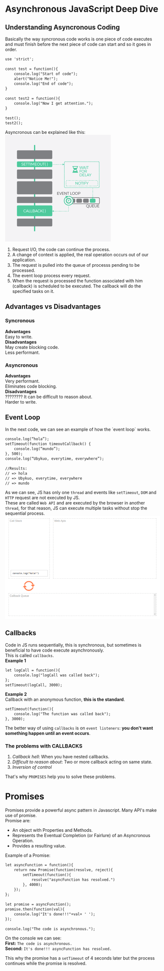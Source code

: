 # Asynchronous JavaScript Deep Dive 

## Understanding Asyncronous Coding  
Basically the way syncronous code works is one piece of code executes and must finish before the next piece of code can start and so it goes in order.

```
use 'strict';

const test = function(){
    console.log("Start of code");
    alert("Notice Me!");
    console.log("End of code");
}

const test2 = function(){
    console.log("Now I get attention.");
}

test();
test2();
```

Asyncronous can be explained like this:  
![Non-blocking/asyncronous Javascript model](assets/images/async.png "Non-blocking/asyncronous Javascript model")
1. Request I/O, the code can continue the process.  
2. A change of context is applied, the real operation occurs out of our application.  
3. The request is pulled into the queue of processs pending to be processed.  
4. The event loop process every request.  
5. When the request is processed the function associated with him (callback) is scheduled to be executed. The callback will do the specified tasks on it. 


## Advantages vs Disadvantages  
### Syncronous
**Advantages**  
Easy to write.   
**Disadvantages**  
May create blocking code.  
Less performant.  

### Asyncronous
**Advantages**  
Very performant.  
Eliminates code blocking.  
**Disadvantages**  
???????? It can be difficult to reason about.    
Harder to write.  

## Event Loop  
In the next code, we can see an example of how the ´event loop´ works.  
```  
console.log(“hola”);  
setTimeout(function timeoutCallback() {  
    console.log(“mundo”);  
}, 500);  
console.log(“Ubykuo, everytime, everywhere”);  

//Results:  
// => hola  
// => Ubykuo, everytime, everywhere  
// => mundo  
```  
As we can see, JS has only one `thread` and events like `setTimeout`, `DOM` and `HTTP` request are not executed by JS.  
These are called `Web API` and are executed by the browser in another `thread`, for that reason, JS can execute multiple tasks without stop the sequential process.
![Event Loop](assets/images/1_7TBEc7ozzrMZmVgvI3s0mQ.gif "Event Loop")

## Callbacks  
Code in JS runs sequentially, this is synchronous, but sometimes is beneficial to have code execute asynchronously.  
This is called `callbacks`.   
**Example 1**
```
let logCall = function(){
    console.log("logCall was called back");
};
setTimeout(logCall, 3000);
```

**Example 2**  
Callback with an anonymous function, **this is the standard**.
```
setTimeout(function(){
    console.log("The function was called back");
}, 3000);
```

The better way of using `callbacks` is on `event listeners`: **you don't want something happen until an event occurs**.
### The problems with CALLBACKS  
1. *Callback hell*: When you have nested callbacks.    
2. *Difficult to reason about*: Two or more callback acting on same state.  
3. *Inversion of control*  

That's why `PROMISES` help you to solve these problems.

# Promises  
Promises provide a powerful async pattern in Javascript. Many API's make use of promise.  
Promise are:
- An object with Properties and Methods.  
- Represents the Eventual Completion (or Fairlure) of an Asyncronous Operation.  
- Provides a resulting value.  

Example of a Promise:
```
let asyncFunction = function(){
    return new Promise(function(resolve, reject){
        setTimeout(function(){
            resolve("asyncFunction has resolved.")
        }, 4000);
    });
};

let promise = asyncFunction();
promise.then(function(val){
    console.log("It's done!!!"+val+ ' ');
});

console.log("The code is asynchronous.");
```

On the console we can see:  
**First:** `The code is asynchronous.`    
**Second:** `It's done!!! asyncFunction has resolved.`  

This why the promise has a `setTimeout` of 4 seconds later but the process continues while the promise is resolved.  
